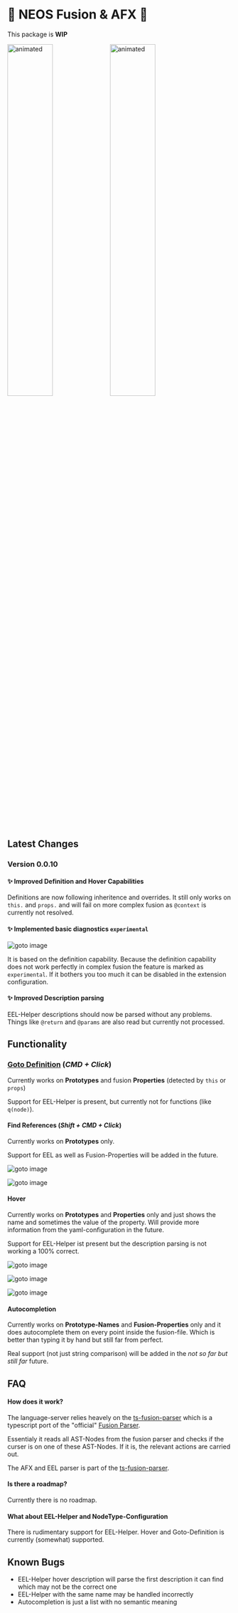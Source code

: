 # 🚧 NEOS Fusion & AFX 🚧

This package is **WIP**

<p float="left">
  <img width="45%" src="https://github.com/sjsone/vscode-neos-fusion-lsp/blob/main/images/goto_definition.gif?raw=true" alt="animated" />
  <img width="45%" src="https://github.com/sjsone/vscode-neos-fusion-lsp/blob/main/images/goto_eel_helper_method.gif?raw=true" alt="animated" />
</p>

## Latest Changes

### Version 0.0.10

#### ✨ Improved Definition and Hover Capabilities

Definitions are now following inheritence and overrides. It still only works on `this.` and `props.` and will fail on more complex fusion as `@context` is currently not resolved.

#### ✨ Implemented basic diagnostics `experimental`

![goto image](https://github.com/sjsone/vscode-neos-fusion-lsp/blob/main/images/diagnostics_example.png?raw=true)

It is based on the definition capability. Because the definition capability does not work perfectly in complex fusion the feature is marked as `experimental`. If it bothers you too much it can be disabled in the extension configuration.  

#### ✨ Improved Description parsing

EEL-Helper descriptions should now be parsed without any problems. Things like `@return` and `@params` are also read but currently not processed.

## Functionality

### [Goto Definition](https://code.visualstudio.com/docs/editor/editingevolved#_go-to-definition) (*CMD + Click*)

Currently works on **Prototypes** and fusion **Properties** (detected by `this` or `props`)

Support for EEL-Helper is present, but currently not for functions (like `q(node)`). 

#### Find References (*Shift + CMD + Click*)

Currently works on **Prototypes** only.

Support for EEL as well as Fusion-Properties will be added in the future.

![goto image](https://github.com/sjsone/vscode-neos-fusion-lsp/blob/main/images/goto_reference.png?raw=true)

![goto image](https://github.com/sjsone/vscode-neos-fusion-lsp/blob/main/images/goto_reference_all.png?raw=true)

#### Hover

Currently works on **Prototypes** and **Properties** only and just shows the name and sometimes the value of the property. Will provide more information from the yaml-configuration in the future.

Support for EEL-Helper ist present but the description parsing is not working a 100% correct.  

![goto image](https://github.com/sjsone/vscode-neos-fusion-lsp/blob/main/images/hover_props_value_prototype.png?raw=true)

![goto image](https://github.com/sjsone/vscode-neos-fusion-lsp/blob/main/images/hover_props_value_string.png?raw=true)

![goto image](https://github.com/sjsone/vscode-neos-fusion-lsp/blob/main/images/hover_eel_helper_method.png?raw=true)

#### Autocompletion

Currently works on **Prototype-Names** and **Fusion-Properties** only and it does autocomplete them on every point inside the fusion-file. Which is better than typing it by hand but still far from perfect.

Real support (not just string comparison) will be added in the *not so far but still far* future.

## FAQ

#### How does it work?

The language-server relies heavely on the [ts-fusion-parser](https://www.npmjs.com/package/ts-fusion-parser) which is a typescript  port of the "official" [Fusion Parser](https://github.com/neos/neos-development-collection/tree/8.2/Neos.Fusion/Classes/Core).

Essentialy it reads all AST-Nodes from the fusion parser and checks if the curser is on one of these AST-Nodes. If it is, the relevant actions are carried out.

The AFX and EEL parser is part of the [ts-fusion-parser](https://www.npmjs.com/package/ts-fusion-parser). 

#### Is there a roadmap?

Currently there is no roadmap.  

#### What about EEL-Helper and NodeType-Configuration

There is rudimentary support for EEL-Helper. Hover and Goto-Definition is currently (somewhat) supported.

## Known Bugs

- EEL-Helper hover description will parse the first description it can find which may not be the correct one
- EEL-Helper with the same name may be handled incorrectly
- Autocompletion is just a list with no semantic meaning 
